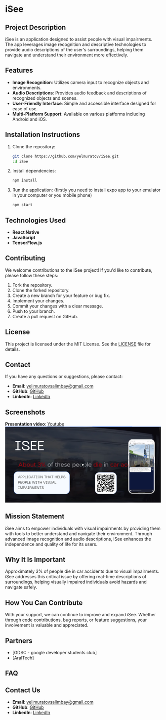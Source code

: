 # iSee

## Project Description

iSee is an application designed to assist people with visual impairments. The app leverages image recognition and descriptive technologies to provide audio descriptions of the user's surroundings, helping them navigate and understand their environment more effectively.

## Features

- **Image Recognition**: Utilizes camera input to recognize objects and environments.
- **Audio Descriptions**: Provides audio feedback and descriptions of recognized objects and scenes.
- **User-Friendly Interface**: Simple and accessible interface designed for ease of use.
- **Multi-Platform Support**: Available on various platforms including Android and iOS.

## Installation Instructions

1. Clone the repository:
    ```bash
    git clone https://github.com/yelmuratov/iSee.git
    cd iSee
    ```

2. Install dependencies:
    ```bash
    npm install
    ```

3. Run the application: (firstly you need to install expo app to your emulator in your computer or you mobile phone)
    ```bash
    npm start
    ```

## Technologies Used

- **React Native**
- **JavaScript**
- **TensorFlow.js**

## Contributing

We welcome contributions to the iSee project! If you'd like to contribute, please follow these steps:

1. Fork the repository.
2. Clone the forked repository.
3. Create a new branch for your feature or bug fix.
4. Implement your changes.
5. Commit your changes with a clear message.
6. Push to your branch.
7. Create a pull request on GitHub.

## License

This project is licensed under the MIT License. See the [LICENSE](LICENSE) file for details.

## Contact

If you have any questions or suggestions, please contact:

- **Email**: [yelimuratovsalimbay@gmail.com](mailto:yelimuratovsalimbay@gmail.com)
- **GitHub**: [GitHub](https://github.com/yelmuratov)
- **LinkedIn**: [LinkedIn](https://www.linkedin.com/in/salimbayelmuratov/)

## Screenshots

 **Presentation video**: [Youtube](https://youtu.be/nClp72VZTm8?si=RVjdTD4k-v8b1LnW)
![iSee](https://github.com/yelmuratov/iSee/blob/main/iSee.png)

## Mission Statement

iSee aims to empower individuals with visual impairments by providing them with tools to better understand and navigate their environment. Through advanced image recognition and audio descriptions, iSee enhances the independence and quality of life for its users.

## Why It Is Important

Approximately 3% of people die in car accidents due to visual impairments. iSee addresses this critical issue by offering real-time descriptions of surroundings, helping visually impaired individuals avoid hazards and navigate safely.

## How You Can Contribute

With your support, we can continue to improve and expand iSee. Whether through code contributions, bug reports, or feature suggestions, your involvement is valuable and appreciated.

## Partners

- [GDSC - google developer students club]
- [AralTech]

## FAQ

## Contact Us
- **Email**: [yelimuratovsalimbay@gmail.com](mailto:yelimuratovsalimbay@gmail.com)
- **GitHub**: [GitHub](https://github.com/yelmuratov)
- **LinkedIn**: [LinkedIn](https://www.linkedin.com/in/salimbayelmuratov/)

